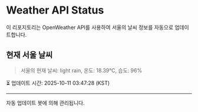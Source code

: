 
# Weather API Status

이 리포지토리는 OpenWeather API를 사용하여 서울의 날씨 정보를 자동으로 업데이트합니다.

## 현재 서울 날씨
> 서울의 현재 날씨: light rain, 온도: 18.39°C, 습도: 96%

⏳ 업데이트 시간: 2025-10-11 03:47:28 (KST)

---
자동 업데이트 봇에 의해 관리됩니다.
